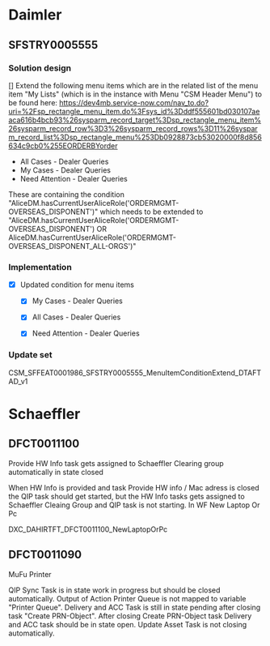 # Daimler

## SFSTRY0005555

### Solution design
[] Extend  the following menu items which are in the related list of the menu item "My Lists"
    (which is in the instance with Menu "CSM Header Menu")
    to be found here: https://dev4mb.service-now.com/nav_to.do?uri=%2Fsp_rectangle_menu_item.do%3Fsys_id%3Dddf555601bd030107aeaca616b4bcb93%26sysparm_record_target%3Dsp_rectangle_menu_item%26sysparm_record_row%3D3%26sysparm_record_rows%3D11%26sysparm_record_list%3Dsp_rectangle_menu%253Db0928873cb53020000f8d856634c9cb0%255EORDERBYorder

- All Cases - Dealer Queries
- My Cases - Dealer Queries
- Need Attention - Dealer Queries

These are containing the condition "AliceDM.hasCurrentUserAliceRole('ORDERMGMT-OVERSEAS_DISPONENT')"
which needs to be extended to
"AliceDM.hasCurrentUserAliceRole('ORDERMGMT-OVERSEAS_DISPONENT') OR
AliceDM.hasCurrentUserAliceRole('ORDERMGMT-OVERSEAS_DISPONENT_ALL-ORGS')"

### Implementation

- [x] Updated condition for menu items
	- [x] My Cases - Dealer Queries
	- [x] All Cases - Dealer Queries
	- [x] Need Attention - Dealer Queries


### Update set

CSM_SFFEAT0001986_SFSTRY0005555_MenuItemConditionExtend_DTAFTAD_v1

# Schaeffler

## DFCT0011100

Provide HW Info task gets assigned to Schaeffler Clearing group automatically in state closed

When HW Info is provided and task Provide HW info / Mac adress is closed the QIP task should get started, but the HW Info tasks gets assigned to Schaeffler Cleaing Group and QIP task is not starting. In WF New Laptop Or Pc


DXC_DAHIRTFT_DFCT0011100_NewLaptopOrPc

## DFCT0011090

MuFu Printer

QIP Sync Task is in state work in progress but should be closed automatically.
Output of Action Printer Queue is not mapped to variable "Printer Queue".
Delivery and ACC Task is still in state pending after closing task "Create PRN-Object". After closing Create PRN-Object task Delivery and ACC task should be in state open.
Update Asset Task is not closing automatically. 